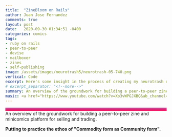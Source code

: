 ```yaml
---
title:  "ZineBloom on Rails"
author: Juan Jose Fernandez
comments: true
layout: post
date:   2020-09-30 01:34:51 -0400
categories: comics
tags:
- ruby on rails
- peer-to-peer
- devise
- mailboxer
- zines
- self-publishing
image: /assets/images/neurotrash5/neurotrash-05-740.png
vertical: Code
excerpt: Here's some insight in the process of creating my neurotrash digital collage comics.
# excerpt_separator: "<!--more-->"
summary: An overview of the groundwork for building a peer-to-peer zine and minicomics platform for selling and trading. Putting to practice the ethos of "Commodity form as Community form".
music: <a href="https://www.youtube.com/watch?v=Xo3vWPGJXBQ&ab_channel=KCRW">Mia Doi Todd - Paraty</a>
---
```

<style>
.bar{
    height: 10px;
    background: #bc4e9c;  /* fallback for old browsers */
    background: -webkit-linear-gradient(to top, #f80759, #bc4e9c);  /* Chrome 10-25, Safari 5.1-6 */
    background: linear-gradient(to top, #f80759, #bc4e9c); /* W3C, IE 10+/ Edge, Firefox 16+, Chrome 26+, Opera 12+, Safari 7+ */
    }
</style>

<div class="bar"></div>
An overview of the groundwork for building a peer-to-peer zine and minicomics platform for selling and trading. 

**Putting to practice the ethos of "Commodity form as Community form".**
